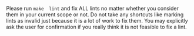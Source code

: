 Please run `make  lint` and fix ALL lints no matter whether you consider them in your current scope or not.
Do not take any shortcuts like marking lints as invalid just because it is a lot of work to fix them.
You may explicitly ask the user for confirmation if you really think it is not feasible to fix a lint.
